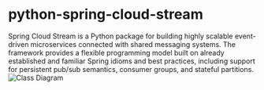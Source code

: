 # python-spring-cloud-stream
Spring Cloud Stream is a Python package for building highly scalable event-driven microservices connected with shared messaging systems. The framework provides a flexible programming model built on already established and familiar Spring idioms and best practices, including support for persistent pub/sub semantics, consumer groups, and stateful partitions.
![Class Diagram](https://github.com/superoutput/python-spring-cloud-stream/blob/master/documents/python-spring-cloud-stream_class_diagram.png)
